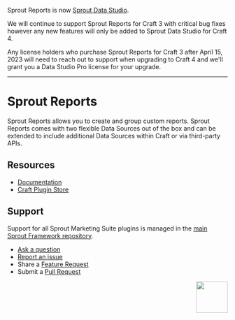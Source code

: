 
Sprout Reports is now [Sprout Data Studio](https://github.com/barrelstrength/sprout-data-studio).

We will continue to support Sprout Reports for Craft 3 with critical bug fixes however any new features will only be added to Sprout Data Studio for Craft 4. 

Any license holders who purchase Sprout Reports for Craft 3 after April 15, 2023 will need to reach out to support when upgrading to Craft 4 and we'll grant you a Data Studio Pro license for your upgrade.

----

# Sprout Reports

Sprout Reports allows you to create and group custom reports. Sprout Reports comes with two flexible Data Sources out of the box and can be extended to include additional Data Sources within Craft or via third-party APIs.

## Resources

- [Documentation](https://sprout.barrelstrengthdesign.com/docs/data-studio/)
- [Craft Plugin Store](https://plugins.craftcms.com/sprout-data-studio)

## Support

Support for all Sprout Marketing Suite plugins is managed in the [main Sprout Framework repository][#sprout].

- [Ask a question][#questions]
- [Report an issue][#issues]
- Share a [Feature Request][#features]
- Submit a [Pull Request][#pullrequests]

<a href="https://sprout.barrelstrengthdesign.com" target="_blank">
  <img src="https://s3.amazonaws.com/sprout.barrelstrengthdesign.com-assets/content/plugins/sprout-icon.svg" width="72" height="72" align="right">
</a>

[#issues]: https://github.com/barrelstrength/sprout/issues

[#features]: https://github.com/barrelstrength/sprout/discussions/categories/feature-requests

[#pullrequests]: https://github.com/barrelstrength/sprout/pulls

[#questions]: https://github.com/barrelstrength/sprout/discussions/categories/q-a

[#sprout]: https://github.com/barrelstrength/sprout
